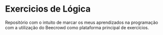# Exercicios de Lógica
Repositório com o intuito de marcar os meus aprendizados na programação com a utilização do Beecrowd como plataforma principal de exercícios.

